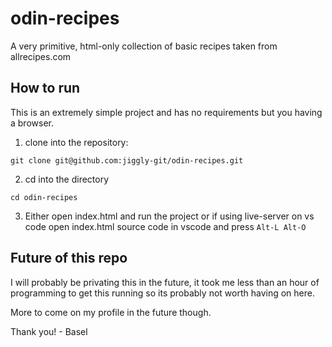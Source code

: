 # odin-recipes

A very primitive, html-only collection of basic recipes taken from allrecipes.com

## How to run

This is an extremely simple project and has no requirements but you having a browser.

1. clone into the repository:
```git
git clone git@github.com:jiggly-git/odin-recipes.git
```
2. cd into the directory
```
cd odin-recipes
```
3. Either open index.html and run the project or if using live-server on vs code open index.html source code in vscode and press `Alt-L Alt-O`

## Future of this repo

I will probably be privating this in the future, it took me less than an hour of programming to get this running so its probably not worth having on here.

More to come on my profile in the future though.

Thank you! - Basel